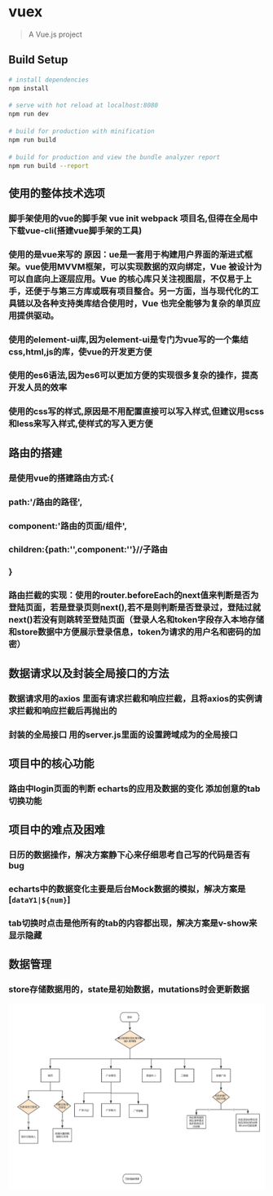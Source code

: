 #  vuex

> A Vue.js project

## Build Setup

``` bash
# install dependencies
npm install

# serve with hot reload at localhost:8080
npm run dev

# build for production with minification
npm run build

# build for production and view the bundle analyzer report
npm run build --report
```

## 使用的整体技术选项

### 脚手架使用的vue的脚手架 vue init webpack 项目名,但得在全局中下载vue-cli(搭建vue脚手架的工具)

### 使用的是vue来写的 原因：ue是一套用于构建用户界面的渐进式框架。vue使用MVVM框架，可以实现数据的双向绑定，Vue 被设计为可以自底向上逐层应用。Vue 的核心库只关注视图层，不仅易于上手，还便于与第三方库或既有项目整合。另一方面，当与现代化的工具链以及各种支持类库结合使用时，Vue 也完全能够为复杂的单页应用提供驱动。

### 使用的element-ui库,因为element-ui是专门为vue写的一个集结css,html,js的库，使vue的开发更方便

### 使用的es6语法,因为es6可以更加方便的实现很多复杂的操作，提高开发人员的效率

### 使用的css写的样式,原因是不用配置直接可以写入样式,但建议用scss和less来写入样式,使样式的写入更方便

## 路由的搭建
### 是使用vue的搭建路由方式:{
### path:'/路由的路径',
### component:'路由的页面/组件',
### children:{path:'',component:''}//子路由
### }
### 路由拦截的实现：使用的router.beforeEach的next值来判断是否为登陆页面，若是登录页则next(),若不是则判断是否登录过，登陆过就next()若没有则跳转至登陆页面（登录人名和token字段存入本地存储和store数据中方便展示登录信息，token为请求的用户名和密码的加密）

## 数据请求以及封装全局接口的方法

### 数据请求用的axios 里面有请求拦截和响应拦截，且将axios的实例请求拦截和响应拦截后再抛出的

### 封装的全局接口 用的server.js里面的设置跨域成为的全局接口

##  项目中的核心功能

### 路由中login页面的判断  echarts的应用及数据的变化  添加创意的tab切换功能

##  项目中的难点及困难

### 日历的数据操作，解决方案静下心来仔细思考自己写的代码是否有bug

### echarts中的数据变化主要是后台Mock数据的模拟，解决方案是[`dataY1|${num}`]

###  tab切换时点击是他所有的tab的内容都出现，解决方案是v-show来显示隐藏

## 数据管理

### store存储数据用的，state是初始数据，mutations时会更新数据

![Image text](https://github.com/sunyani123/projectwork/blob/master/%E9%A1%B9%E7%9B%AE%E6%B5%81%E7%A8%8B.png)